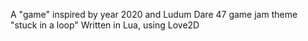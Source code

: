 A "game" inspired by year 2020 and Ludum Dare 47 game jam theme "stuck in a loop"
Written in Lua, using Love2D